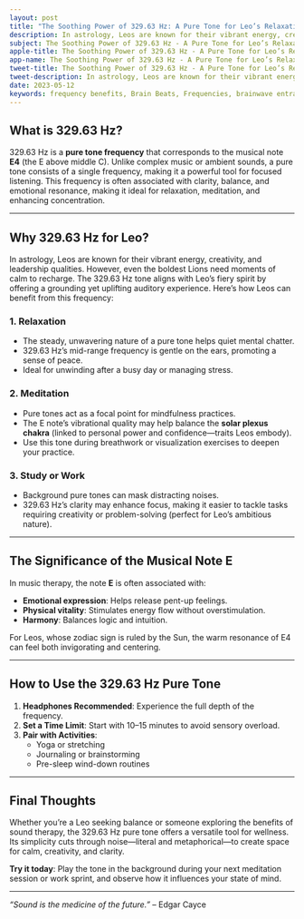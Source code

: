```yaml
---
layout: post
title: "The Soothing Power of 329.63 Hz: A Pure Tone for Leo’s Relaxation, Meditation, and Study"
description: In astrology, Leos are known for their vibrant energy, creativity, and leadership qualities. However, even the boldest Lions need moments of calm to recharge. The 329.63 Hz tone aligns with Leo’s fiery spirit by offering a grounding yet uplifting auditory experience.
subject: The Soothing Power of 329.63 Hz - A Pure Tone for Leo’s Relaxation, Meditation, and Study
apple-title: The Soothing Power of 329.63 Hz - A Pure Tone for Leo’s Relaxation, Meditation, and Study
app-name: The Soothing Power of 329.63 Hz - A Pure Tone for Leo’s Relaxation, Meditation, and Study
tweet-title: The Soothing Power of 329.63 Hz - A Pure Tone for Leo’s Relaxation, Meditation, and Study
tweet-description: In astrology, Leos are known for their vibrant energy, creativity, and leadership qualities. However, even the boldest Lions need moments of calm to recharge. The 329.63 Hz tone aligns with Leo’s fiery spirit by offering a grounding yet uplifting auditory experience. 
date: 2023-05-12
keywords: frequency benefits, Brain Beats, Frequencies, brainwave entrainment, sound therapy, pure tone, 329.63 Hz
---    
```


## What is 329.63 Hz?  
329.63 Hz is a **pure tone frequency** that corresponds to the musical note **E4** (the E above middle C). Unlike complex music or ambient sounds, a pure tone consists of a single frequency, making it a powerful tool for focused listening. This frequency is often associated with clarity, balance, and emotional resonance, making it ideal for relaxation, meditation, and enhancing concentration.

---

## Why 329.63 Hz for Leo?  
In astrology, Leos are known for their vibrant energy, creativity, and leadership qualities. However, even the boldest Lions need moments of calm to recharge. The 329.63 Hz tone aligns with Leo’s fiery spirit by offering a grounding yet uplifting auditory experience. Here’s how Leos can benefit from this frequency:

### 1. **Relaxation**  
- The steady, unwavering nature of a pure tone helps quiet mental chatter.  
- 329.63 Hz’s mid-range frequency is gentle on the ears, promoting a sense of peace.  
- Ideal for unwinding after a busy day or managing stress.  

### 2. **Meditation**  
- Pure tones act as a focal point for mindfulness practices.  
- The E note’s vibrational quality may help balance the **solar plexus chakra** (linked to personal power and confidence—traits Leos embody).  
- Use this tone during breathwork or visualization exercises to deepen your practice.  

### 3. **Study or Work**  
- Background pure tones can mask distracting noises.  
- 329.63 Hz’s clarity may enhance focus, making it easier to tackle tasks requiring creativity or problem-solving (perfect for Leo’s ambitious nature).  

---

## The Significance of the Musical Note E  
In music therapy, the note **E** is often associated with:  
- **Emotional expression**: Helps release pent-up feelings.  
- **Physical vitality**: Stimulates energy flow without overstimulation.  
- **Harmony**: Balances logic and intuition.  

For Leos, whose zodiac sign is ruled by the Sun, the warm resonance of E4 can feel both invigorating and centering.

---

## How to Use the 329.63 Hz Pure Tone  
1. **Headphones Recommended**: Experience the full depth of the frequency.  
2. **Set a Time Limit**: Start with 10–15 minutes to avoid sensory overload.  
3. **Pair with Activities**:  
   - Yoga or stretching  
   - Journaling or brainstorming  
   - Pre-sleep wind-down routines  

---

## Final Thoughts  
Whether you’re a Leo seeking balance or someone exploring the benefits of sound therapy, the 329.63 Hz pure tone offers a versatile tool for wellness. Its simplicity cuts through noise—literal and metaphorical—to create space for calm, creativity, and clarity.  

**Try it today**: Play the tone in the background during your next meditation session or work sprint, and observe how it influences your state of mind.  

--- 
*“Sound is the medicine of the future.”* – Edgar Cayce  